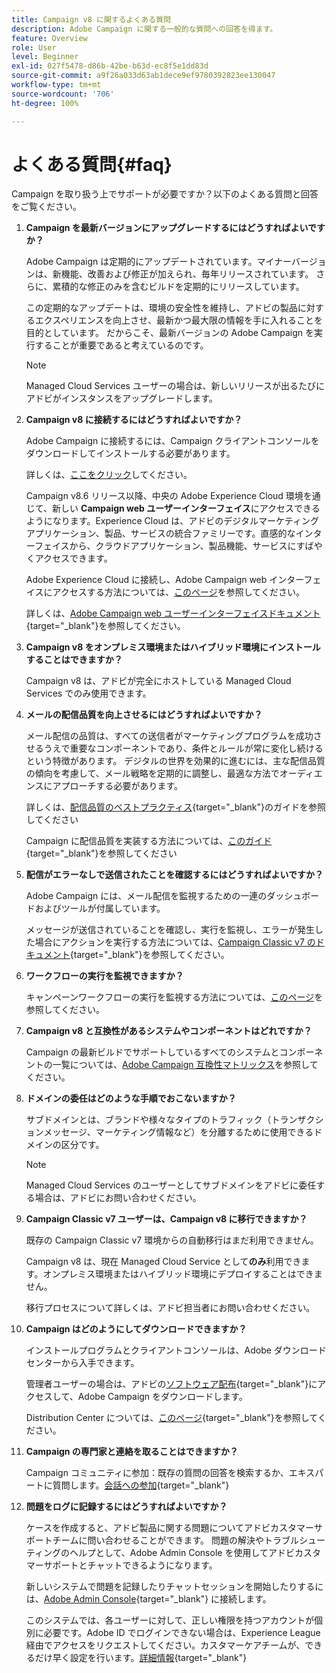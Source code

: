 ```yaml
---
title: Campaign v8 に関するよくある質問
description: Adobe Campaign に関する一般的な質問への回答を得ます。
feature: Overview
role: User
level: Beginner
exl-id: 027f5478-d86b-42be-b63d-ec8f5e1dd83d
source-git-commit: a9f26a033d63ab1dece9ef9780392823ee130047
workflow-type: tm+mt
source-wordcount: '706'
ht-degree: 100%

---
```


# よくある質問{#faq}

Campaign を取り扱う上でサポートが必要ですか？以下のよくある質問と回答をご覧ください。

1. **Campaign を最新バージョンにアップグレードするにはどうすればよいですか？**

   Adobe Campaign は定期的にアップデートされています。マイナーバージョンは、新機能、改善および修正が加えられ、毎年リリースされています。 さらに、累積的な修正のみを含むビルドを定期的にリリースしています。

   この定期的なアップデートは、環境の安全性を維持し、アドビの製品に対するエクスペリエンスを向上させ、最新かつ最大限の情報を手に入れることを目的としています。 だからこそ、最新バージョンの Adobe Campaign を実行することが重要であると考えているのです。

   >[!NOTE]
   >
   >Managed Cloud Services ユーザーの場合は、新しいリリースが出るたびにアドビがインスタンスをアップグレードします。

1. **Campaign v8 に接続するにはどうすればよいですか？**

   Adobe Campaign に接続するには、Campaign クライアントコンソールをダウンロードしてインストールする必要があります。

   詳しくは、[ここをクリック](connect.md)してください。

   Campaign v8.6 リリース以降、中央の Adobe Experience Cloud 環境を通じて、新しい **Campaign web ユーザーインターフェイス**&#x200B;にアクセスできるようになります。Experience Cloud は、アドビのデジタルマーケティングアプリケーション、製品、サービスの統合ファミリーです。直感的なインターフェイスから、クラウドアプリケーション、製品機能、サービスにすばやくアクセスできます。

   Adobe Experience Cloud に接続し、Adobe Campaign web インターフェイスにアクセスする方法については、[このページ](campaign-ui.md#ac-web-ui)を参照してください。

   詳しくは、[Adobe Campaign web ユーザーインターフェイスドキュメント](https://experienceleague.adobe.com/ja/docs/campaign-web/v8/campaign-web-home){target="_blank"}を参照してください。

1. **Campaign v8 をオンプレミス環境またはハイブリッド環境にインストールすることはできますか？**

   Campaign v8 は、アドビが完全にホストしている Managed Cloud Services でのみ使用できます。

1. **メールの配信品質を向上させるにはどうすればよいですか？**

   メール配信の品質は、すべての送信者がマーケティングプログラムを成功させるうえで重要なコンポーネントであり、条件とルールが常に変化し続けるという特徴があります。 デジタルの世界を効果的に進むには、主な配信品質の傾向を考慮して、メール戦略を定期的に調整し、最適な方法でオーディエンスにアプローチする必要があります。

   詳しくは、[配信品質のベストプラクティス](https://experienceleague.adobe.com/docs/deliverability-learn/deliverability-best-practice-guide/introduction.html?lang=ja){target="_blank"}のガイドを参照してください

   Campaign に配信品質を実装する方法については、[このガイド](https://experienceleague.adobe.com/docs/deliverability-learn/deliverability-best-practice-guide/additional-resources/general-resources.html?lang=ja){target="_blank"}を参照してください

1. **配信がエラーなしで送信されたことを確認するにはどうすればよいですか？**

   Adobe Campaign には、メール配信を監視するための一連のダッシュボードおよびツールが付属しています。

   メッセージが送信されていることを確認し、実行を監視し、エラーが発生した場合にアクションを実行する方法については、[Campaign Classic v7 のドキュメント](https://experienceleague.adobe.com/docs/campaign-classic/using/sending-messages/monitoring-deliveries/about-delivery-monitoring.html?lang=ja){target="_blank"}を参照してください。

1. **ワークフローの実行を監視できますか？**

   キャンペーンワークフローの実行を監視する方法については、[このページ](https://experienceleague.adobe.com/docs/campaign/automation/workflows/executing-a-workflow/start-a-workflow.html?lang=ja)を参照してください。

1. **Campaign v8 と互換性があるシステムやコンポーネントはどれですか？**

   Campaign の最新ビルドでサポートしているすべてのシステムとコンポーネントの一覧については、[Adobe Campaign 互換性マトリックス](compatibility-matrix.md)を参照してください。

1. **ドメインの委任はどのような手順でおこないますか？**

   サブドメインとは、ブランドや様々なタイプのトラフィック（トランザクションメッセージ、マーケティング情報など）を分離するために使用できるドメインの区分です。

   >[!NOTE]
   >
   >Managed Cloud Services のユーザーとしてサブドメインをアドビに委任する場合は、アドビにお問い合わせください。

1. **Campaign Classic v7 ユーザーは、Campaign v8 に移行できますか？**

   既存の Campaign Classic v7 環境からの自動移行はまだ利用できません。

   Campaign v8 は、現在 Managed Cloud Service として&#x200B;**のみ**&#x200B;利用できます。オンプレミス環境またはハイブリッド環境にデプロイすることはできません。

   移行プロセスについて詳しくは、アドビ担当者にお問い合わせください。

1. **Campaign はどのようにしてダウンロードできますか？**

   インストールプログラムとクライアントコンソールは、Adobe ダウンロードセンターから入手できます。

   管理者ユーザーの場合は、アドビの[ソフトウェア配布](https://experience.adobe.com/#/downloads/content/software-distribution/jp/campaign.html){target="_blank"}にアクセスして、Adobe Campaign をダウンロードします。

   Distribution Center については、[このページ](https://experienceleague.adobe.com/docs/experience-cloud/software-distribution/home.html?lang=ja){target="_blank"}を参照してください。

1. **Campaign の専門家と連絡を取ることはできますか？**

   Campaign コミュニティに参加：既存の質問の回答を検索するか、エキスパートに質問します。[会話への参加](https://experienceleaguecommunities.adobe.com/t5/adobe-campaign-classic/ct-p/adobe-campaign-classic-community?profile.language=ja){target="_blank"}


1. **問題をログに記録するにはどうすればよいですか？**

   ケースを作成すると、アドビ製品に関する問題についてアドビカスタマーサポートチームに問い合わせることができます。 問題の解決やトラブルシューティングのヘルプとして、Adobe Admin Console を使用してアドビカスタマーサポートとチャットできるようになります。

   新しいシステムで問題を記録したりチャットセッションを開始したりするには、[Adobe Admin Console](https://adminConsole.adobe.com/overview){target="_blank"} に接続します。

   このシステムでは、各ユーザーに対して、正しい権限を持つアカウントが個別に必要です。Adobe ID でログインできない場合は、Experience League 経由でアクセスをリクエストしてください。カスタマーケアチームが、できるだけ早く設定を行います。[詳細情報](https://helpx.adobe.com/jp/enterprise/admin-guide.html/enterprise/using/support-for-experience-cloud.ug.html){target="_blank"}
